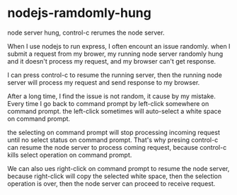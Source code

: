 # nodejs-ramdomly-hung
node server hung, control-c rerumes the node server.

When I use nodejs to run express, I often encount an issue randomly. when I submit a request from my brower, my running node server randomly hung and it doesn't process my request, and my browser can't get response.

I can press control-c to resume the running server, then the running node server will process my request and send response to my browser.

After a long time, I find the issue is not random, it cause by my mistake. Every time I go back to command prompt by left-click somewhere on command prompt. the left-click sometimes will auto-select a white space on command prompt.

the selecting on command prompt will stop processing incoming request until no select status on command prompt. That's why presing control-c can resume the node server to process coming request, because control-c kills select operation on command prompt.

We can also ues right-click on command prompt to resume the node server, because right-click will copy the selected white space, then the selection operation is over, then the node server can proceed to receive request.
